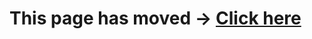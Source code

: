 # This page has moved → [Click here](https://github.com/ApiLogicServer/basic_demo/blob/main/logic/procedural/declarative-vs-procedural-comparison.md)
